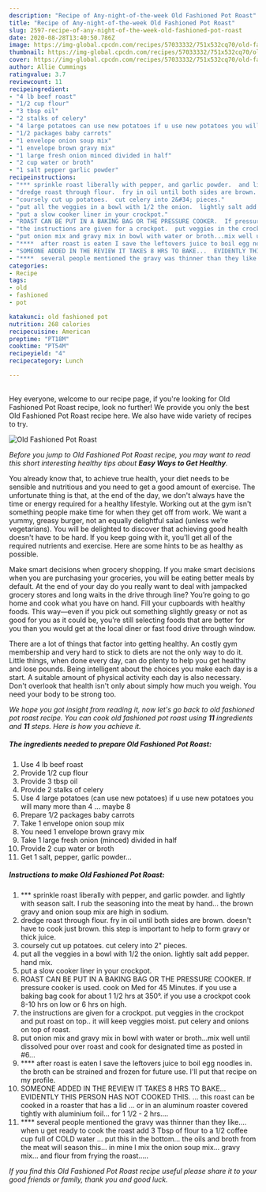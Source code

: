 ```yaml
---
description: "Recipe of Any-night-of-the-week Old Fashioned Pot Roast"
title: "Recipe of Any-night-of-the-week Old Fashioned Pot Roast"
slug: 2597-recipe-of-any-night-of-the-week-old-fashioned-pot-roast
date: 2020-08-28T13:40:50.786Z
image: https://img-global.cpcdn.com/recipes/57033332/751x532cq70/old-fashioned-pot-roast-recipe-main-photo.jpg
thumbnail: https://img-global.cpcdn.com/recipes/57033332/751x532cq70/old-fashioned-pot-roast-recipe-main-photo.jpg
cover: https://img-global.cpcdn.com/recipes/57033332/751x532cq70/old-fashioned-pot-roast-recipe-main-photo.jpg
author: Allie Cummings
ratingvalue: 3.7
reviewcount: 11
recipeingredient:
- "4 lb beef roast"
- "1/2 cup flour"
- "3 tbsp oil"
- "2 stalks of celery"
- "4 large potatoes can use new potatoes if u use new potatoes you will many more than 4   maybe 8"
- "1/2 packages baby carrots"
- "1 envelope onion soup mix"
- "1 envelope brown gravy mix"
- "1 large fresh onion minced divided in half"
- "2 cup water or broth"
- "1 salt pepper garlic powder"
recipeinstructions:
- "*** sprinkle roast liberally with pepper, and garlic powder.  and lightly with season salt.  I rub the seasoning into the meat by hand...  the brown gravy and onion soup mix are high in sodium."
- "dredge roast through flour.  fry in oil until both sides are brown.  doesn&#39;t have to cook just brown.  this step is important to help to form gravy or thick juice."
- "coursely cut up potatoes.  cut celery into 2&#34; pieces."
- "put all the veggies in a bowl with 1/2 the onion.  lightly salt add pepper. hand mix."
- "put a slow cooker liner in your crockpot."
- "ROAST CAN BE PUT IN A BAKING BAG OR THE PRESSURE COOKER.  If pressure cooker is used.  cook on Med for 45 Minutes.  if you use a baking bag cook for about 1 1/2 hrs at 350°.  if you use a crockpot cook 8-10 hrs on low or 6 hrs on high."
- "the instructions are given for a crockpot.  put veggies in the crockpot and put roast on top.. it will keep veggies moist. put celery and onions on top of roast."
- "put onion mix and gravy mix in bowl with water or broth...mix well until dissolved  pour over roast and cook for designated time as posted in #6..."
- "****  after roast is eaten I save the leftovers juice to boil egg noodles in.  the broth can be strained and frozen for future use. I&#39;ll put that recipe on my profile."
- "SOMEONE ADDED IN THE REVIEW IT TAKES 8 HRS TO BAKE...  EVIDENTLY THIS PERSON HAS NOT COOKED THIS. ... this roast can be cooked in a roaster that has a lid ... or in an aluminum roaster covered tightly with aluminium foil... for 1 1/2 - 2 hrs...."
- "****  several people mentioned the gravy was thinner than they like....  when u get ready to cook the roast add 3 Tbsp of flour to a 1/2 coffee cup full of COLD water ...  put this in the bottom...  the oils and broth from the meat will season this...  in mine I mix the onion soup mix... gravy mix...  and flour from frying the roast....."
categories:
- Recipe
tags:
- old
- fashioned
- pot

katakunci: old fashioned pot 
nutrition: 268 calories
recipecuisine: American
preptime: "PT18M"
cooktime: "PT54M"
recipeyield: "4"
recipecategory: Lunch

---
```

<br>
Hey everyone, welcome to our recipe page, if you're looking for Old Fashioned Pot Roast recipe, look no further! We provide you only the best Old Fashioned Pot Roast recipe here. We also have wide variety of recipes to try.
<br>


![Old Fashioned Pot Roast](https://img-global.cpcdn.com/recipes/57033332/751x532cq70/old-fashioned-pot-roast-recipe-main-photo.jpg)

<i>Before you jump to Old Fashioned Pot Roast recipe, you may want to read this short interesting healthy tips about <strong>Easy Ways to Get Healthy</strong>.</i>

You already know that, to achieve true health, your diet needs to be sensible and nutritious and you need to get a good amount of exercise. The unfortunate thing is that, at the end of the day, we don't always have the time or energy required for a healthy lifestyle. Working out at the gym isn't something people make time for when they get off from work. We want a yummy, greasy burger, not an equally delightful salad (unless we’re vegetarians). You will be delighted to discover that achieving good health doesn't have to be hard. If you keep going with it, you'll get all of the required nutrients and exercise. Here are some hints to be as healthy as possible.

Make smart decisions when grocery shopping. If you make smart decisions when you are purchasing your groceries, you will be eating better meals by default. At the end of your day do you really want to deal with jampacked grocery stores and long waits in the drive through line? You’re going to go home and cook what you have on hand. Fill your cupboards with healthy foods. This way—even if you pick out something slightly greasy or not as good for you as it could be, you’re still selecting foods that are better for you than you would get at the local diner or fast food drive through window.

There are a lot of things that factor into getting healthy. An costly gym membership and very hard to stick to diets are not the only way to do it. Little things, when done every day, can do plenty to help you get healthy and lose pounds. Being intelligent about the choices you make each day is a start. A suitable amount of physical activity each day is also necessary. Don't overlook that health isn't only about simply how much you weigh. You need your body to be strong too. 


<i>We hope you got insight from reading it, now let's go back to old fashioned pot roast recipe. You can cook old fashioned pot roast using <strong>11</strong> ingredients and <strong>11</strong> steps. Here is how you achieve it.
</i>

##### The ingredients needed to prepare Old Fashioned Pot Roast:

1. Use 4 lb beef roast
1. Provide 1/2 cup flour
1. Provide 3 tbsp oil
1. Provide 2 stalks of celery
1. Use 4 large potatoes (can use new potatoes) if u use new potatoes you will many more than 4  ... maybe 8
1. Prepare 1/2 packages baby carrots
1. Take 1 envelope onion soup mix
1. You need 1 envelope brown gravy mix
1. Take 1 large fresh onion (minced) divided in half
1. Provide 2 cup water or broth
1. Get 1 salt, pepper, garlic powder...


##### Instructions to make Old Fashioned Pot Roast:

1. *** sprinkle roast liberally with pepper, and garlic powder.  and lightly with season salt.  I rub the seasoning into the meat by hand...  the brown gravy and onion soup mix are high in sodium.
1. dredge roast through flour.  fry in oil until both sides are brown.  doesn&#39;t have to cook just brown.  this step is important to help to form gravy or thick juice.
1. coursely cut up potatoes.  cut celery into 2&#34; pieces.
1. put all the veggies in a bowl with 1/2 the onion.  lightly salt add pepper. hand mix.
1. put a slow cooker liner in your crockpot.
1. ROAST CAN BE PUT IN A BAKING BAG OR THE PRESSURE COOKER.  If pressure cooker is used.  cook on Med for 45 Minutes.  if you use a baking bag cook for about 1 1/2 hrs at 350°.  if you use a crockpot cook 8-10 hrs on low or 6 hrs on high.
1. the instructions are given for a crockpot.  put veggies in the crockpot and put roast on top.. it will keep veggies moist. put celery and onions on top of roast.
1. put onion mix and gravy mix in bowl with water or broth...mix well until dissolved  pour over roast and cook for designated time as posted in #6...
1. ****  after roast is eaten I save the leftovers juice to boil egg noodles in.  the broth can be strained and frozen for future use. I&#39;ll put that recipe on my profile.
1. SOMEONE ADDED IN THE REVIEW IT TAKES 8 HRS TO BAKE...  EVIDENTLY THIS PERSON HAS NOT COOKED THIS. ... this roast can be cooked in a roaster that has a lid ... or in an aluminum roaster covered tightly with aluminium foil... for 1 1/2 - 2 hrs....
1. ****  several people mentioned the gravy was thinner than they like....  when u get ready to cook the roast add 3 Tbsp of flour to a 1/2 coffee cup full of COLD water ...  put this in the bottom...  the oils and broth from the meat will season this...  in mine I mix the onion soup mix... gravy mix...  and flour from frying the roast.....


<i>If you find this Old Fashioned Pot Roast recipe useful please share it to your good friends or family, thank you and good luck.</i>
